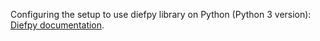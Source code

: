 

Configuring the setup to use diefpy library on Python (Python 3 version):
[Diefpy documentation](https://sdm-tib.github.io/diefpy/).


